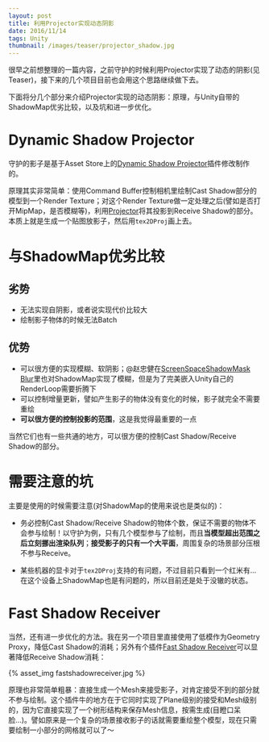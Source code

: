 ```yaml
---
layout: post
title: 利用Projector实现动态阴影
date: 2016/11/14
tags: Unity
thumbnail: /images/teaser/projector_shadow.jpg
---
```


很早之前想整理的一篇内容，之前守护的时候利用Projector实现了动态的阴影(见Teaser)，接下来的几个项目目前也会用这个思路继续做下去。

<!--more-->

下面将分几个部分来介绍Projector实现的动态阴影：原理，与Unity自带的ShadowMap优劣比较，以及坑和进一步优化。

# Dynamic Shadow Projector

守护的影子是基于Asset Store上的[Dynamic Shadow Projector](https://www.assetstore.unity3d.com/en/#!/content/35558)插件修改制作的。

原理其实非常简单：使用Command Buffer控制相机里绘制Cast Shadow部分的模型到一个Render Texture；对这个Render Texture做一定处理之后(譬如是否打开MipMap，是否模糊等)，利用[Projector](https://docs.unity3d.com/Manual/class-Projector.html)将其投影到Receive Shadow的部分。本质上就是生成一个贴图放影子，然后用`tex2DProj`画上去。

# 与ShadowMap优劣比较

## 劣势

- 无法实现自阴影，或者说实现代价比较大
- 绘制影子物体的时候无法Batch

## 优势

- 可以很方便的实现模糊、软阴影；@赵忠健在[ScreenSpaceShadowMask Blur](http://blog.uwa4d.com/archives/ScreenSpaceShadowMaskBlur.html)里也对ShadowMap实现了模糊，但是为了完美嵌入Unity自己的RenderLoop需要折腾下
- 可以控制增量更新，譬如产生影子的物体没有变化的时候，影子就完全不需要重绘
- **可以很方便的控制投影的范围**，这是我觉得最重要的一点

当然它们也有一些共通的地方，可以很方便的控制Cast Shadow/Receive Shadow的部分。

# 需要注意的坑

主要是使用的时候需要注意(对ShadowMap的使用来说也是类似的)：

- 务必控制Cast Shadow/Receive Shadow的物体个数，保证不需要的物体不会参与绘制！以守护为例，只有几个模型参与了绘制，而且**当模型超出范围之后立刻挪出渲染队列**；**接受影子的只有一个大平面**，周围复杂的场景部分压根不参与Receive。

- 某些机器的显卡对于`tex2DProj`支持的有问题，不过目前只看到一个红米有...在这个设备上ShadowMap也是有问题的，所以目前还是处于没辙的状态。

# Fast Shadow Receiver

当然，还有进一步优化的方法。我在另一个项目里直接使用了低模作为Geometry Proxy，降低Cast Shadow的消耗；另外有个插件[Fast Shadow Receiver](https://www.assetstore.unity3d.com/en/#!/content/20094)可以显著降低Receive Shadow消耗：

{% asset_img fastshadowreceiver.jpg %}

原理也非常简单粗暴：直接生成一个Mesh来接受影子，对肯定接受不到的部分就不参与绘制。这个插件牛的地方在于它同时实现了Plane级别的接受和Mesh级别的，因为它直接实现了一个树形结构来保存Mesh信息，按需生成(目瞪口呆脸...)。譬如原来是一个复杂的场景接收影子的话就需要重绘整个模型，现在只需要绘制一小部分的网格就可以了～